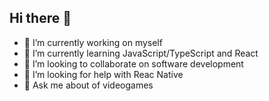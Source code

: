 ## Hi there 👋

- 🔭 I’m currently working on myself
- 🌱 I’m currently learning JavaScript/TypeScript and React
- 👯 I’m looking to collaborate on software development
- 🤔 I’m looking for help with Reac Native
- 💬 Ask me about of videogames

